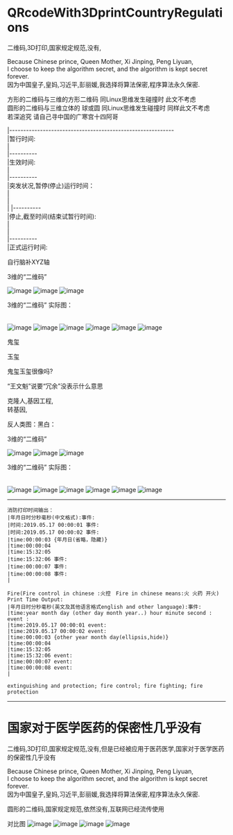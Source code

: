 # QRcodeWith3DprintCountryRegulations
二维码,3D打印,国家规定规范,没有,

  Because Chinese prince, Queen Mother, Xi Jinping, Peng Liyuan,                            </br>
  I choose to keep the algorithm secret, and the algorithm is kept secret forever.          </br>
  因为中国皇子,皇妈,习近平,彭丽媛,我选择将算法保密,程序算法永久保密.                              </br>

  
  
方形的二维码与三维的方形二维码 同Linux思维发生碰撞时 此文不考虑        </br>
圆形的二维码与三维立体的 球或圆 同Linux思维发生碰撞时 同样此文不考虑   </br>
若深追究 请自己寻中国的广寒宫十四阿哥                                </br>

|-----------------------------------------------------------     </br>
|暂行时间:                                                        </br>
|                                                               
|----------                                                      </br>
|生效时间:                                                        </br>
|                                                                 
|----------                                                      </br>
|突发状况,暂停(停止)运行时间：                                      </br>
|                                                                 
|                       
|
|----------                                                       </br>
|停止,截至时间(结束试暂行时间):                                     </br>
|                                                                 </br>
|                                                                 </br>
|----------                                                       </br>
|正式运行时间:                                                     </br>



自行脑补XYZ轴                                                     　</br>

3维的“二维码”                                                       </br>


![image](https://github.com/PhoneDeveloperExplore/QRcodeWith3DprintCountryRegulations/blob/master/QRcode1.png)
![image](https://github.com/PhoneDeveloperExplore/QRcodeWith3DprintCountryRegulations/blob/master/QRcode2.png)
![image](https://github.com/PhoneDeveloperExplore/QRcodeWith3DprintCountryRegulations/blob/master/QRcode3.png)


3维的“二维码” 实际图：　　　　　　　　　　　　　　　　　　　　　　　　　 </br>　　　


![image](https://github.com/PhoneDeveloperExplore/QRcodeWith3DprintCountryRegulations/blob/master/QRcodeSJ1.png)
![image](https://github.com/PhoneDeveloperExplore/QRcodeWith3DprintCountryRegulations/blob/master/QRcodeSJ2.png)
![image](https://github.com/PhoneDeveloperExplore/QRcodeWith3DprintCountryRegulations/blob/master/QRcodeSJ3.png)
![image](https://github.com/PhoneDeveloperExplore/QRcodeWith3DprintCountryRegulations/blob/master/QRcodeSJ4.png)
![image](https://github.com/PhoneDeveloperExplore/QRcodeWith3DprintCountryRegulations/blob/master/QRcodeSJ5.png)
![image](https://github.com/PhoneDeveloperExplore/QRcodeWith3DprintCountryRegulations/blob/master/QRcodeSJ6.png)


鬼玺

玉玺

鬼玺玉玺很像吗?


“王文魁”说要“冗余”没表示什么意思                                     </br>

克隆人,基因工程,                                                    </br>
转基因,                                                            </br>

反人类图：黑白：

3维的“二维码”                                                       </br>


![image](https://github.com/PhoneDeveloperExplore/QRcodeWith3DprintCountryRegulations/blob/master/blackcolor/QRcode1.png)
![image](https://github.com/PhoneDeveloperExplore/QRcodeWith3DprintCountryRegulations/blob/master/blackcolor/QRcode2.png)
![image](https://github.com/PhoneDeveloperExplore/QRcodeWith3DprintCountryRegulations/blob/master/blackcolor/QRcode3.png)


3维的“二维码” 实际图：　　　　　　　　　　　　　　　　　　　　　　　　　 </br>　　　


![image](https://github.com/PhoneDeveloperExplore/QRcodeWith3DprintCountryRegulations/blob/master/blackcolor/QRcodeSJ1.png)
![image](https://github.com/PhoneDeveloperExplore/QRcodeWith3DprintCountryRegulations/blob/master/blackcolor/QRcodeSJ2.png)
![image](https://github.com/PhoneDeveloperExplore/QRcodeWith3DprintCountryRegulations/blob/master/blackcolor/QRcodeSJ3.png)
![image](https://github.com/PhoneDeveloperExplore/QRcodeWith3DprintCountryRegulations/blob/master/blackcolor/QRcodeSJ4.png)
![image](https://github.com/PhoneDeveloperExplore/QRcodeWith3DprintCountryRegulations/blob/master/blackcolor/QRcodeSJ5.png)
![image](https://github.com/PhoneDeveloperExplore/QRcodeWith3DprintCountryRegulations/blob/master/blackcolor/QRcodeSJ6.png)


----------

    消防打印时间输出：                              
    |年月日时分秒毫秒(中文格式):事件:　                
    |时间:2019.05.17 00:00:01 事件:
    |时间:2019.05.17 00:00:02 事件:
    |time:00:00:03 {年月日(省略，隐藏)}
    |time:00:00:04 
    |time:15:32:05 
    |time:15:32:06 事件:
    |time:00:00:07 事件:
    |time:00:00:08 事件:
    |
    
    Fire(Fire control in chinese :火控　Fire in chinese means:火 火药 开火) Print Time Output:
    |年月日时分秒毫秒(英文及其他语言格式english and other language):事件:
    |time:year month day (other day month year..) hour minute second : event :
    |time:2019.05.17 00:00:01 event:
    |time:2019.05.17 00:00:02 event:
    |time:00:00:03 {other year month day(ellipsis,hide)}
    |time:00:00:04
    |time:15:32:05
    |time:15:32:06 event:
    |time:00:00:07 event:
    |time:00:00:08 event:
    |
    
    extinguishing and protection; fire control; fire fighting; fire protection

----------    

# 国家对于医学医药的保密性几乎没有

二维码,3D打印,国家规定规范,没有,但是已经被应用于医药医学,国家对于医学医药的保密性几乎没有


  Because Chinese prince, Queen Mother, Xi Jinping, Peng Liyuan,                            </br>
  I choose to keep the algorithm secret, and the algorithm is kept secret forever.          </br>
  因为中国皇子,皇妈,习近平,彭丽媛,我选择将算法保密,程序算法永久保密.                              </br>

圆形的二维码,国家规定规范,依然没有,互联网已经流传使用


对比图
![image](https://github.com/PhoneDeveloperExplore/QRcodeWith3DprintCountryRegulations/blob/master/瞳孔a1.PNG)
![image](https://github.com/PhoneDeveloperExplore/QRcodeWith3DprintCountryRegulations/blob/master/瞳孔a2.png)
![image](https://github.com/PhoneDeveloperExplore/QRcodeWith3DprintCountryRegulations/blob/master/瞳孔a.png)
![image](https://github.com/PhoneDeveloperExplore/QRcodeWith3DprintCountryRegulations/blob/master/瞳孔b.png)









